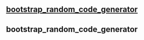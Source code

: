 ## [bootstrap_random_code_generator](https://brock-poesiat.github.io/bootstrap_random_code_generator/)
## bootstrap_random_code_generator
